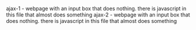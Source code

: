 ajax-1 - webpage with an input box that does nothing. there is javascript in this file that almost does something
ajax-2 - webpage with an input box that does nothing. there is javascript in this file that almost does something
